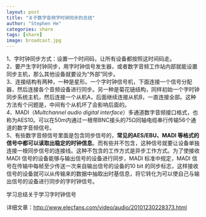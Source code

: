 ```yaml
---
layout: post
title: "关于数字音频字时钟同步的总结"
author: "Stephen He"
categories: share
tags: [share]
image: broadcast.jpg
---
```

1、字时钟同步方式：设置一个时间码，让所有设备都按照这时间码走。  
2、要产生字时钟同步，用字时钟信号发生器，或者数字音频工作站内部就能设置同步主机，那么其他设备就要设为“外部”同步。  
3、连接结构有两种，一种是星形。一个字时钟信号机，下面连接一个信号分配器，然后连接各个音频设备进行同步。另一种是菊花链结构，同样初始一个字时钟同步系统主机，然后连接一个从机A，后面继续连接从机B，一直连接全部。这种方法有个问题是，中间有个从机坏了会影响后面的。  
4、MADI（*Multchannel audio digital interface*）多通道数字音频接口格式，也称为AES10。可以在50m内通过一根带BNC接头的75Ω同轴电缆串行传输56个通道的数字音频信号。  
5、有些数字音频信号里面是包含同步信号的，**常见的AES/EBU、MADI 等格式的信号中都可以读取出稳定的时钟信息**。而有些并不包含，这种信号就要让设备单独连接一根同步信号的连接线。这种不包含的工作方式是异步工作方式。为了使接收MADI 信号的设备能够与输出信号的设备进行同步，MADI 标准中规定，MADI 信号在传输中每帧至少传送一次来自输出信号的设备的10 bit 的同步标志，这样接收信号的设备就可以从传输来的数据中抽取出时基信息，将它转化为可以使自己与输出信号的设备进行同步的字时钟信号。

学习总结关于学习字时钟信号



详细文章：<http://www.elecfans.com/video/audio/20101230228373.html>
